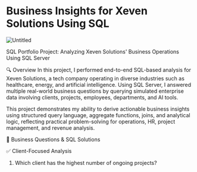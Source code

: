 # Business Insights for Xeven Solutions Using SQL

![Untitled](https://github.com/user-attachments/assets/dd91da1f-6741-4ec8-990f-db1c33a586ad)

SQL Portfolio Project: Analyzing Xeven Solutions' Business Operations Using SQL Server

🔍 Overview
In this project, I performed end-to-end SQL-based analysis for Xeven Solutions, a tech company operating in diverse industries such as healthcare, energy, and artificial intelligence. Using SQL Server, I answered multiple real-world business questions by querying simulated enterprise data involving clients, projects, employees, departments, and AI tools.

This project demonstrates my ability to derive actionable business insights using structured query language, aggregate functions, joins, and analytical logic, reflecting practical problem-solving for operations, HR, project management, and revenue analysis.

🧠 Business Questions & SQL Solutions

✅ Client-Focused Analysis

1. Which client has the highest number of ongoing projects?



